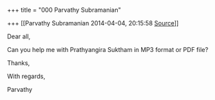 +++
title = "000 Parvathy Subramanian"

+++
[[Parvathy Subramanian	2014-04-04, 20:15:58 [Source](https://groups.google.com/g/samskrita/c/oZuA18X4ScM)]]



Dear all,

  

Can you help me with Prathyangira Suktham in MP3 format or PDF file?

  

Thanks,

  

With regards,

Parvathy

